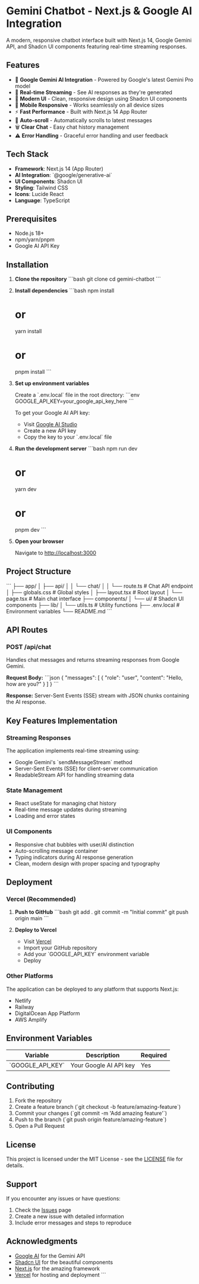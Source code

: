 # Gemini Chatbot - Next.js & Google AI Integration

A modern, responsive chatbot interface built with Next.js 14, Google Gemini API, and Shadcn UI components featuring real-time streaming responses.

## Features

- 🤖 **Google Gemini AI Integration** - Powered by Google's latest Gemini Pro model
- 💬 **Real-time Streaming** - See AI responses as they're generated
- 🎨 **Modern UI** - Clean, responsive design using Shadcn UI components
- 📱 **Mobile Responsive** - Works seamlessly on all device sizes
- ⚡ **Fast Performance** - Built with Next.js 14 App Router
- 🔄 **Auto-scroll** - Automatically scrolls to latest messages
- 🗑️ **Clear Chat** - Easy chat history management
- ⚠️ **Error Handling** - Graceful error handling and user feedback

## Tech Stack

- **Framework**: Next.js 14 (App Router)
- **AI Integration**: \`@google/generative-ai\`
- **UI Components**: Shadcn UI
- **Styling**: Tailwind CSS
- **Icons**: Lucide React
- **Language**: TypeScript

## Prerequisites

- Node.js 18+ 
- npm/yarn/pnpm
- Google AI API Key

## Installation

1. **Clone the repository**
   \`\`\`bash
   git clone <repository-url>
   cd gemini-chatbot
   \`\`\`

2. **Install dependencies**
   \`\`\`bash
   npm install
   # or
   yarn install
   # or
   pnpm install
   \`\`\`

3. **Set up environment variables**
   
   Create a \`.env.local\` file in the root directory:
   \`\`\`env
   GOOGLE_API_KEY=your_google_api_key_here
   \`\`\`

   To get your Google AI API key:
   - Visit [Google AI Studio](https://makersuite.google.com/app/apikey)
   - Create a new API key
   - Copy the key to your \`.env.local\` file

4. **Run the development server**
   \`\`\`bash
   npm run dev
   # or
   yarn dev
   # or
   pnpm dev
   \`\`\`

5. **Open your browser**
   
   Navigate to [http://localhost:3000](http://localhost:3000)

## Project Structure

\`\`\`
├── app/
│   ├── api/
│   │   └── chat/
│   │       └── route.ts          # Chat API endpoint
│   ├── globals.css               # Global styles
│   ├── layout.tsx               # Root layout
│   └── page.tsx                 # Main chat interface
├── components/
│   └── ui/                      # Shadcn UI components
├── lib/
│   └── utils.ts                 # Utility functions
├── .env.local                   # Environment variables
└── README.md
\`\`\`

## API Routes

### POST /api/chat

Handles chat messages and returns streaming responses from Google Gemini.

**Request Body:**
\`\`\`json
{
  "messages": [
    {
      "role": "user",
      "content": "Hello, how are you?"
    }
  ]
}
\`\`\`

**Response:**
Server-Sent Events (SSE) stream with JSON chunks containing the AI response.

## Key Features Implementation

### Streaming Responses
The application implements real-time streaming using:
- Google Gemini's \`sendMessageStream\` method
- Server-Sent Events (SSE) for client-server communication
- ReadableStream API for handling streaming data

### State Management
- React useState for managing chat history
- Real-time message updates during streaming
- Loading and error states

### UI Components
- Responsive chat bubbles with user/AI distinction
- Auto-scrolling message container
- Typing indicators during AI response generation
- Clean, modern design with proper spacing and typography

## Deployment

### Vercel (Recommended)

1. **Push to GitHub**
   \`\`\`bash
   git add .
   git commit -m "Initial commit"
   git push origin main
   \`\`\`

2. **Deploy to Vercel**
   - Visit [Vercel](https://vercel.com)
   - Import your GitHub repository
   - Add your \`GOOGLE_API_KEY\` environment variable
   - Deploy

### Other Platforms

The application can be deployed to any platform that supports Next.js:
- Netlify
- Railway
- DigitalOcean App Platform
- AWS Amplify

## Environment Variables

| Variable | Description | Required |
|----------|-------------|----------|
| \`GOOGLE_API_KEY\` | Your Google AI API key | Yes |

## Contributing

1. Fork the repository
2. Create a feature branch (\`git checkout -b feature/amazing-feature\`)
3. Commit your changes (\`git commit -m 'Add amazing feature'\`)
4. Push to the branch (\`git push origin feature/amazing-feature\`)
5. Open a Pull Request

## License

This project is licensed under the MIT License - see the [LICENSE](LICENSE) file for details.

## Support

If you encounter any issues or have questions:
1. Check the [Issues](../../issues) page
2. Create a new issue with detailed information
3. Include error messages and steps to reproduce

## Acknowledgments

- [Google AI](https://ai.google.dev/) for the Gemini API
- [Shadcn UI](https://ui.shadcn.com/) for the beautiful components
- [Next.js](https://nextjs.org/) for the amazing framework
- [Vercel](https://vercel.com/) for hosting and deployment
\`\`\`
